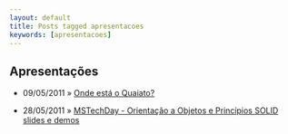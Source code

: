 ```yaml
---
layout: default
title: Posts tagged apresentacoes
keywords: [apresentacoes]
---
```

<h2 class="category">Apresentações</h2>
<ul class="posts">
<li>
<p>
<span class="date">09/05/2011</span> &raquo; 
<a href="/blog/onde-esta-o-quaiato">Onde está o Quaiato?</a>
</p>
</li> 
<li>
<p>
<span class="date">28/05/2011</span> &raquo; 
<a href="/blog/mstechday-orientacao-a-objetos-e-principios-solid-slides-e-demos">MSTechDay - Orientação a Objetos e Princípios SOLID slides e demos</a>
</p>
</li> 
</ul>
